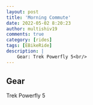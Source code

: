 ```yaml
---
layout: post
title: 'Morning Commute'
date: 2022-05-02 8:20:23
author: multishiv19
comments: true
category: [rides]
tags: [EBikeRide]
description: |
    Gear: Trek Powerfly 5<br/>
---
```


## Gear
Trek Powerfly 5



<div width='100%' class='strava-embed-placeholder' data-embed-type='activity' data-embed-id='7077865527'></div>
<script src='https://strava-embeds.com/embed.js'></script>
